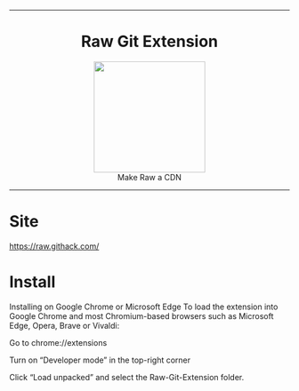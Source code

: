 <hr>
<div align="center">
	<h1>Raw Git Extension</h1>
	<img src="https://github.com/Tetr5/RGE/assets/166596134/d455cc7c-c1c4-41f5-902f-3e0609393e1f"  width="200" height="200">
	<br>
	Make Raw a CDN
	<hr>
</div>

# Site
https://raw.githack.com/
<br>
# Install
Installing on Google Chrome or Microsoft Edge
To load the extension into Google Chrome and most Chromium-based browsers such as Microsoft Edge, Opera, Brave or Vivaldi:

Go to chrome://extensions

Turn on “Developer mode” in the top-right corner

Click “Load unpacked” and select the Raw-Git-Extension folder.
